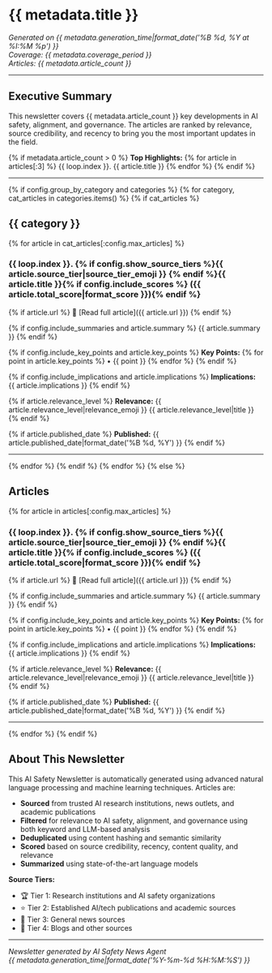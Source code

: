 # {{ metadata.title }}

*Generated on {{ metadata.generation_time|format_date('%B %d, %Y at %I:%M %p') }}*  
*Coverage: {{ metadata.coverage_period }}*  
*Articles: {{ metadata.article_count }}*

---

## Executive Summary

This newsletter covers {{ metadata.article_count }} key developments in AI safety, alignment, and governance. The articles are ranked by relevance, source credibility, and recency to bring you the most important updates in the field.

{% if metadata.article_count > 0 %}
**Top Highlights:**
{% for article in articles[:3] %}
{{ loop.index }}. {{ article.title }}
{% endfor %}
{% endif %}

---

{% if config.group_by_category and categories %}
{% for category, cat_articles in categories.items() %}
{% if cat_articles %}
## {{ category }}

{% for article in cat_articles[:config.max_articles] %}
### {{ loop.index }}. {% if config.show_source_tiers %}{{ article.source_tier|source_tier_emoji }} {% endif %}{{ article.title }}{% if config.include_scores %} ({{ article.total_score|format_score }}){% endif %}

{% if article.url %}
🔗 [Read full article]({{ article.url }})
{% endif %}

{% if config.include_summaries and article.summary %}
{{ article.summary }}
{% endif %}

{% if config.include_key_points and article.key_points %}
**Key Points:**
{% for point in article.key_points %}
• {{ point }}
{% endfor %}
{% endif %}

{% if config.include_implications and article.implications %}
**Implications:** {{ article.implications }}
{% endif %}

{% if article.relevance_level %}
**Relevance:** {{ article.relevance_level|relevance_emoji }} {{ article.relevance_level|title }}
{% endif %}

{% if article.published_date %}
**Published:** {{ article.published_date|format_date('%B %d, %Y') }}
{% endif %}

---

{% endfor %}
{% endif %}
{% endfor %}
{% else %}
## Articles

{% for article in articles[:config.max_articles] %}
### {{ loop.index }}. {% if config.show_source_tiers %}{{ article.source_tier|source_tier_emoji }} {% endif %}{{ article.title }}{% if config.include_scores %} ({{ article.total_score|format_score }}){% endif %}

{% if article.url %}
🔗 [Read full article]({{ article.url }})
{% endif %}

{% if config.include_summaries and article.summary %}
{{ article.summary }}
{% endif %}

{% if config.include_key_points and article.key_points %}
**Key Points:**
{% for point in article.key_points %}
• {{ point }}
{% endfor %}
{% endif %}

{% if config.include_implications and article.implications %}
**Implications:** {{ article.implications }}
{% endif %}

{% if article.relevance_level %}
**Relevance:** {{ article.relevance_level|relevance_emoji }} {{ article.relevance_level|title }}
{% endif %}

{% if article.published_date %}
**Published:** {{ article.published_date|format_date('%B %d, %Y') }}
{% endif %}

---

{% endfor %}
{% endif %}

## About This Newsletter

This AI Safety Newsletter is automatically generated using advanced natural language processing and machine learning techniques. Articles are:

- **Sourced** from trusted AI research institutions, news outlets, and academic publications
- **Filtered** for relevance to AI safety, alignment, and governance using both keyword and LLM-based analysis
- **Deduplicated** using content hashing and semantic similarity
- **Scored** based on source credibility, recency, content quality, and relevance
- **Summarized** using state-of-the-art language models

**Source Tiers:**
- 🏆 Tier 1: Research institutions and AI safety organizations
- ⭐ Tier 2: Established AI/tech publications and academic sources  
- 📰 Tier 3: General news sources
- 📝 Tier 4: Blogs and other sources

---

*Newsletter generated by AI Safety News Agent*  
*{{ metadata.generation_time|format_date('%Y-%m-%d %H:%M:%S') }}*

